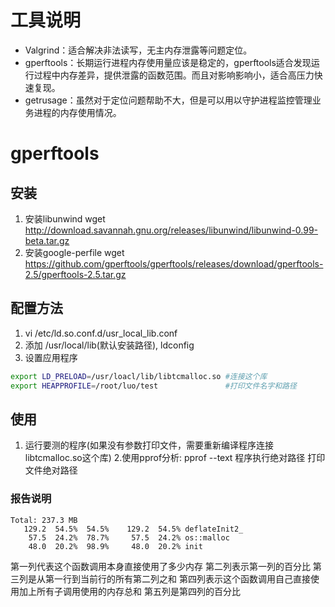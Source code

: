 # 工具说明
- Valgrind：适合解决非法读写，无主内存泄露等问题定位。
- gperftools：长期运行进程内存使用量应该是稳定的，gperftools适合发现运行过程中内存差异，提供泄露的函数范围。而且对影响影响小，适合高压力快速复现。
- getrusage：虽然对于定位问题帮助不大，但是可以用以守护进程监控管理业务进程的内存使用情况。

# gperftools
 
 ## 安装
  1. 安装libunwind 
  wget http://download.savannah.gnu.org/releases/libunwind/libunwind-0.99-beta.tar.gz
  2. 安装google-perfile
  wget https://github.com/gperftools/gperftools/releases/download/gperftools-2.5/gperftools-2.5.tar.gz
  
## 配置方法
  1. vi /etc/ld.so.conf.d/usr_local_lib.conf  
  2. 添加 /usr/local/lib(默认安装路径), ldconfig
  3. 设置应用程序
  ```sh
  export LD_PRELOAD=/usr/loacl/lib/libtcmalloc.so #连接这个库
  export HEAPPROFILE=/root/luo/test               #打印文件名字和路径 
  ```
## 使用
  1. 运行要测的程序(如果没有参数打印文件，需要重新编译程序连接libtcmalloc.so这个库)
  2.使用pprof分析: pprof --text 程序执行绝对路径 打印文件绝对路径
### 报告说明
```
Total: 237.3 MB
   129.2  54.5%  54.5%    129.2  54.5% deflateInit2_
    57.5  24.2%  78.7%     57.5  24.2% os::malloc
    48.0  20.2%  98.9%     48.0  20.2% init
```
  第一列代表这个函数调用本身直接使用了多少内存
  第二列表示第一列的百分比
  第三列是从第一行到当前行的所有第二列之和
  第四列表示这个函数调用自己直接使用加上所有子调用使用的内存总和
  第五列是第四列的百分比
